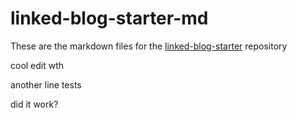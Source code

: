 # linked-blog-starter-md
These are the markdown files for the [linked-blog-starter](https://github.com/matthewwong525/linked-blog-starter) repository

cool edit wth

another line tests

did it work?

